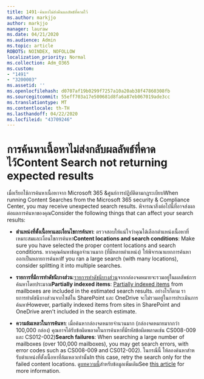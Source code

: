 ```yaml
---
title: 1491-ค้นหาไม่ส่งคืนผลลัพธ์ที่คาดไว้
ms.author: markjjo
author: markjjo
manager: lauraw
ms.date: 04/21/2020
ms.audience: Admin
ms.topic: article
ROBOTS: NOINDEX, NOFOLLOW
localization_priority: Normal
ms.collection: Adm_O365
ms.custom:
- "1491"
- "3200003"
ms.assetid: ''
ms.openlocfilehash: d0707af19b0299f7257a10a20ab38f47860308fb
ms.sourcegitcommit: 55eff703a17e500681d8fa6a87eb067019ade3cc
ms.translationtype: MT
ms.contentlocale: th-TH
ms.lasthandoff: 04/22/2020
ms.locfileid: "43709246"
---
```

# <a name="content-search-not-returning-expected-results"></a><span data-ttu-id="297a1-102">การค้นหาเนื้อหาไม่ส่งกลับผลลัพธ์ที่คาดไว้</span><span class="sxs-lookup"><span data-stu-id="297a1-102">Content Search not returning expected results</span></span>

<span data-ttu-id="297a1-103">เมื่อเรียกใช้การค้นหาเนื้อหาจาก Microsoft 365 &ศูนย์การปฏิบัติตามกฎระเบียบ</span><span class="sxs-lookup"><span data-stu-id="297a1-103">When running Content Searches from the Microsoft 365 security & Compliance Center, you may receive unexpected search results.</span></span> <span data-ttu-id="297a1-104">พิจารณาสิ่งต่อไปนี้ที่อาจส่งผลต่อผลการค้นหาของคุณ</span><span class="sxs-lookup"><span data-stu-id="297a1-104">Consider the following things that can affect your search results:</span></span>

- <span data-ttu-id="297a1-105">**ตําแหน่งที่ตั้งเนื้อหาและเงื่อนไขการค้นหา**: ตรวจสอบให้แน่ใจว่าคุณได้เลือกตําแหน่งเนื้อหาที่เหมาะสมและเงื่อนไขการค้นหา</span><span class="sxs-lookup"><span data-stu-id="297a1-105">**Content locations and search conditions**: Make sure you have selected the proper content locations and search conditions.</span></span> <span data-ttu-id="297a1-106">หากคุณค้นหาข้อมูลจํานวนมาก (ที่มีหลายตําแหน่ง) ให้พิจารณาแยกการค้นหาออกเป็นหลายการค้นหา</span><span class="sxs-lookup"><span data-stu-id="297a1-106">If you ran a large search (with many locations), consider splitting it into multiple searches.</span></span>

- <span data-ttu-id="297a1-107">**รายการที่มีการทําดัชนีบางส่วน**:[รายการทําดัชนีบางส่วน](https://docs.microsoft.com/office365/securitycompliance/partially-indexed-items-in-content-search)จากกล่องจดหมายจะรวมอยู่ในผลลัพธ์การค้นหาโดยประมาณ</span><span class="sxs-lookup"><span data-stu-id="297a1-107">**Partially indexed items**:  [Partially indexed items](https://docs.microsoft.com/office365/securitycompliance/partially-indexed-items-in-content-search) from mailboxes are included in the estimated search results.</span></span> <span data-ttu-id="297a1-108">อย่างไรก็ตาม รายการทําดัชนีบางส่วนจากไซต์ใน SharePoint และ OneDrive จะไม่รวมอยู่ในการประเมินการค้นหา</span><span class="sxs-lookup"><span data-stu-id="297a1-108">However, partially indexed items from sites in SharePoint and OneDrive aren't included in the search estimate.</span></span>

- <span data-ttu-id="297a1-109">**ความล้มเหลวในการค้นหา**: เมื่อค้นหากล่องจดหมายจํานวนมาก (กล่องจดหมายมากกว่า 100,000 กล่อง) คุณอาจได้รับข้อผิดพลาดในการค้นหาที่มีรหัสข้อผิดพลาดเช่น CS008-009 และ CS012-002)</span><span class="sxs-lookup"><span data-stu-id="297a1-109">**Search failures**: When searching a large number of mailboxes (over 100,000 mailboxes), you may get search errors, with error codes such as CS008-009 and CS012-002).</span></span> <span data-ttu-id="297a1-110">ในกรณีนี้ ให้ลองค้นหาสําหรับตําแหน่งที่ตั้งเนื้อหาที่ล้มเหลวเท่านั้น</span><span class="sxs-lookup"><span data-stu-id="297a1-110">In this case, retry the search only for the failed content locations.</span></span> <span data-ttu-id="297a1-111">ดู[บทความนี้](https://docs.microsoft.com/office365/securitycompliance/retry-failed-content-search)สําหรับข้อมูลเพิ่มเติม</span><span class="sxs-lookup"><span data-stu-id="297a1-111">See  [this article](https://docs.microsoft.com/office365/securitycompliance/retry-failed-content-search) for more information.</span></span>
